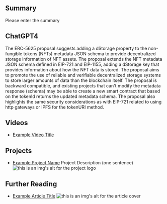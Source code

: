 ## Summary

Please enter the summary

## ChatGPT4

The ERC-5625 proposal suggests adding a dStorage property to the non-fungible tokens (NFTs) metadata JSON schema to provide decentralized storage information of NFT assets. The proposal extends the NFT metadata JSON schema defined in EIP-721 and EIP-1155, adding a dStorage key that provides information about how the NFT data is stored. The proposal aims to promote the use of reliable and verifiable decentralized storage systems to store larger amounts of data than the blockchain itself. The proposal is backward compatible, and existing projects that can't modify the metadata response (schema) may be able to create a new smart contract that based on the tokenId returns the updated metadata schema. The proposal also highlights the same security considerations as with EIP-721 related to using http gateways or IPFS for the tokenURI method.

## Videos

- [Example Video Title](https://www.youtube.com/watch?v=TDGq4aeevgY)

## Projects

- [Example Project Name](https://xxxx.xxx/xxxxx) Project Description (one sentence) ![this is an img's alt for the project logo](https://xxxx.xxx/project-logo.xxx)

## Further Reading

- [Example Article Title](https://xxxx.xxx/xxxxx) ![this is an img's alt for the article cover](https://xxxx.xxx/article-cover.xxx)
